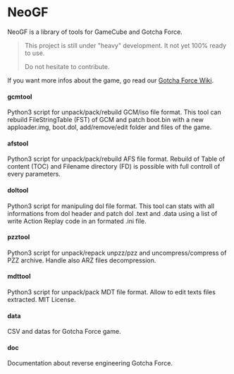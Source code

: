 # NeoGF
NeoGF is a library of tools for GameCube and Gotcha Force.

> This project is still under "heavy" development. It not yet 100% ready to use.
> 
> Do not hesitate to contribute.

If you want more infos about the game, go read our [Gotcha Force Wiki](http://re.wiki.virtualworld.fr/index.php/Gotcha_Force).

#### gcmtool
Python3 script for unpack/pack/rebuild GCM/iso file format. This tool can rebuild FileStringTable (FST) of GCM and patch boot.bin with a new apploader.img, boot.dol, add/remove/edit folder and files of the game.

#### afstool
Python3 script for unpack/pack/rebuild AFS file format. Rebuild of Table of content (TOC) and Filename directory (FD) is possible with full controll of every parameters.

#### doltool
Python3 script for manipuling dol file format. This tool can stats with all informations from dol header and patch dol .text and .data using a list of write Action Replay code in an formated .ini file.

#### pzztool
Python3 script for unpack/repack unpzz/pzz and uncompress/compress of PZZ archive. Handle also ARZ files decompression.

#### mdttool
Python3 script for unpack/pack MDT file format. Allow to edit texts files extracted. MIT License.

#### data
CSV and datas for Gotcha Force game.

#### doc 
Documentation about reverse engineering Gotcha Force.
